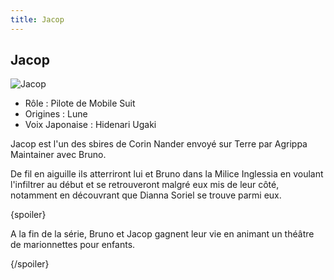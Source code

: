 ```yaml
---
title: Jacop
---
```


Jacop
-----


![Jacop](/images/stories/saga/turnagundam/persos/moonrace/jacop.jpg)
* Rôle : Pilote de Mobile Suit
* Origines : Lune
* Voix Japonaise : Hidenari Ugaki



Jacop est l'un des sbires de Corin Nander envoyé sur Terre par Agrippa Maintainer avec Bruno.   

  

 De fil en aiguille ils atterriront lui et Bruno dans la Milice Inglessia en voulant l'infiltrer au début et se retrouveront malgré eux mis de leur côté, notamment en découvrant que Dianna Soriel se trouve parmi eux.   

  

 {spoiler}  

 A la fin de la série, Bruno et Jacop gagnent leur vie en animant un théâtre de marionnettes pour enfants.  

 {/spoiler}
